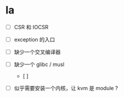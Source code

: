 # la
- [ ] CSR 和 IOCSR

- [ ] exception 的入口

- [ ] 缺少一个交叉编译器

- [ ] 缺少一个 glibc / musl
  - [ ] 

- [ ] 似乎需要安装一个内核，让 kvm 是 module ?
